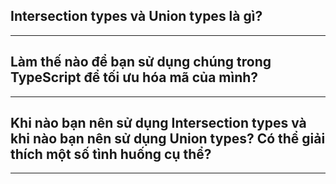 ## Intersection types và Union types là gì?

---

## Làm thế nào để bạn sử dụng chúng trong TypeScript để tối ưu hóa mã của mình?

---

## Khi nào bạn nên sử dụng Intersection types và khi nào bạn nên sử dụng Union types? Có thể giải thích một số tình huống cụ thể?

---